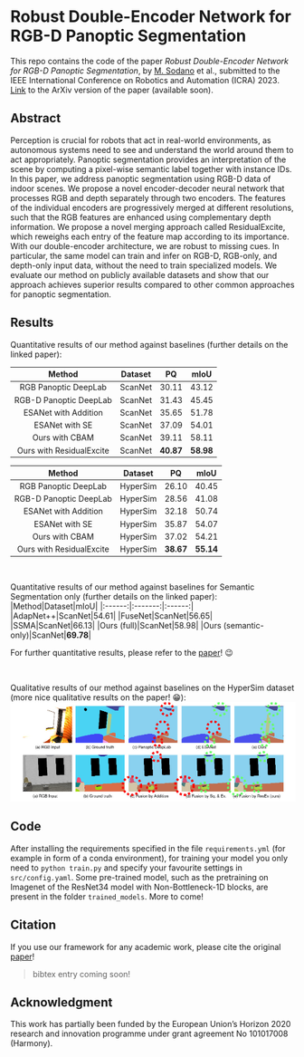 # Robust Double-Encoder Network for RGB-D Panoptic Segmentation

This repo contains the code of the paper *Robust Double-Encoder Network for RGB-D Panoptic Segmentation*, by [M. Sodano](https://github.com/matteosodano) et al., submitted to the IEEE International Conference on Robotics and Automation (ICRA) 2023. [Link](https://arxiv.org/abs/2210.02834) to the ArXiv version of the paper (available soon). 

## Abstract
Perception is crucial for robots that act in real-world environments, as autonomous systems need to see and understand the world around them to act appropriately. Panoptic segmentation provides an interpretation of the scene by computing a pixel-wise semantic label together with instance IDs. In this paper, we address panoptic segmentation using RGB-D data of indoor scenes. We propose a novel encoder-decoder neural network that processes RGB and depth separately through two encoders. The features of the individual encoders are progressively merged at different resolutions, such that the RGB features are enhanced using complementary depth information. We propose a novel merging approach called ResidualExcite, which reweighs each entry of the feature map according to its importance. With our double-encoder architecture, we are robust to missing cues. In particular, the same model can train and infer on RGB-D, RGB-only, and depth-only input data, without the need to train specialized models. We evaluate our method on publicly available datasets and show that our approach achieves superior results compared to other common approaches for panoptic segmentation.

## Results
Quantitative results of our method against baselines (further details on the linked paper):

|Method|Dataset|PQ|mIoU|
|:------:|:-------:|:------:|:-----:|
|RGB Panoptic DeepLab|ScanNet|30.11|43.12|
|RGB-D Panoptic DeepLab|ScanNet|31.43|45.45|
|ESANet with Addition|ScanNet|35.65|51.78|
|ESANet with SE|ScanNet|37.09|54.01|
|Ours with CBAM|ScanNet|39.11|58.11|
|Ours with ResidualExcite|ScanNet|**40.87**|**58.98**|

|Method|Dataset|PQ|mIoU|
|:------:|:-------:|:------:|:-----:|
|RGB Panoptic DeepLab|HyperSim|26.10|40.45|
|RGB-D Panoptic DeepLab|HyperSim|28.56|41.08|
|ESANet with Addition|HyperSim|32.18|50.74|
|ESANet with SE|HyperSim|35.87|54.07|
|Ours with CBAM|HyperSim|37.02|54.21|
|Ours with ResidualExcite|HyperSim|**38.67**|**55.14**|

<br/>

Quantitative results of our method against baselines for Semantic Segmentation only (further details on the linked paper):
|Method|Dataset|mIoU|
|:------:|:-------:|:------:|
|AdapNet++|ScanNet|54.61|
|FuseNet|ScanNet|56.65|
|SSMA|ScanNet|66.13|
|Ours (full)|ScanNet|58.98|
|Ours (semantic-only)|ScanNet|**69.78**|

For further quantitative results, please refer to the [paper](https://arxiv.org/abs/2210.02834)! :wink:

<br/>

Qualitative results of our method against baselines on the HyperSim dataset (more nice qualitative results on the paper! :grin:):
![results](pics/hypersim1.jpg)

## Code
After installing the requirements specified in the file `requirements.yml` (for example in form of a conda environment), for training your model you only need to `python train.py` and specify your favourite settings in `src/config.yaml`.
Some pre-trained model, such as the pretraining on Imagenet of the ResNet34 model with Non-Bottleneck-1D blocks, are present in the folder `trained_models`. More to come!

## Citation
If you use our framework for any academic work, please cite the original [paper](https://arxiv.org/abs/2210.02834)!

> bibtex entry coming soon!

## Acknowledgment
This work has partially been funded by the European Union’s Horizon 2020 research and innovation programme under grant agreement No 101017008 (Harmony).
